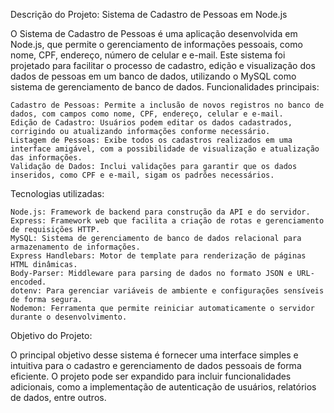 Descrição do Projeto: Sistema de Cadastro de Pessoas em Node.js

O Sistema de Cadastro de Pessoas é uma aplicação desenvolvida em Node.js, que permite o gerenciamento de informações pessoais, como nome, CPF, endereço, número de celular e e-mail. Este sistema foi projetado para facilitar o processo de cadastro, edição e visualização dos dados de pessoas em um banco de dados, utilizando o MySQL como sistema de gerenciamento de banco de dados.
Funcionalidades principais:

    Cadastro de Pessoas: Permite a inclusão de novos registros no banco de dados, com campos como nome, CPF, endereço, celular e e-mail.
    Edição de Cadastro: Usuários podem editar os dados cadastrados, corrigindo ou atualizando informações conforme necessário.
    Listagem de Pessoas: Exibe todos os cadastros realizados em uma interface amigável, com a possibilidade de visualização e atualização das informações.
    Validação de Dados: Inclui validações para garantir que os dados inseridos, como CPF e e-mail, sigam os padrões necessários.

Tecnologias utilizadas:

    Node.js: Framework de backend para construção da API e do servidor.
    Express: Framework web que facilita a criação de rotas e gerenciamento de requisições HTTP.
    MySQL: Sistema de gerenciamento de banco de dados relacional para armazenamento de informações.
    Express Handlebars: Motor de template para renderização de páginas HTML dinâmicas.
    Body-Parser: Middleware para parsing de dados no formato JSON e URL-encoded.
    dotenv: Para gerenciar variáveis de ambiente e configurações sensíveis de forma segura.
    Nodemon: Ferramenta que permite reiniciar automaticamente o servidor durante o desenvolvimento.

Objetivo do Projeto:

O principal objetivo desse sistema é fornecer uma interface simples e intuitiva para o cadastro e gerenciamento de dados pessoais de forma eficiente. O projeto pode ser expandido para incluir funcionalidades adicionais, como a implementação de autenticação de usuários, relatórios de dados, entre outros.
